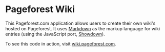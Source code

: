 Pageforest Wiki
===
This Pageforest.com application allows users to create their own wiki's hosted on Pageforest.
It uses [Markdown] as the markup language for wiki entries (using the JavaScript port, [Showdown]).

To see this code in action, visit [wiki.pageforest.com].

  [Markdown]: http://daringfireball.net/projects/markdown/
  [Showdown]: http://attacklab.net/showdown/showdown-v0.9.zip
  [wiki.pageforest.com]: http://wiki.pageforest.com
